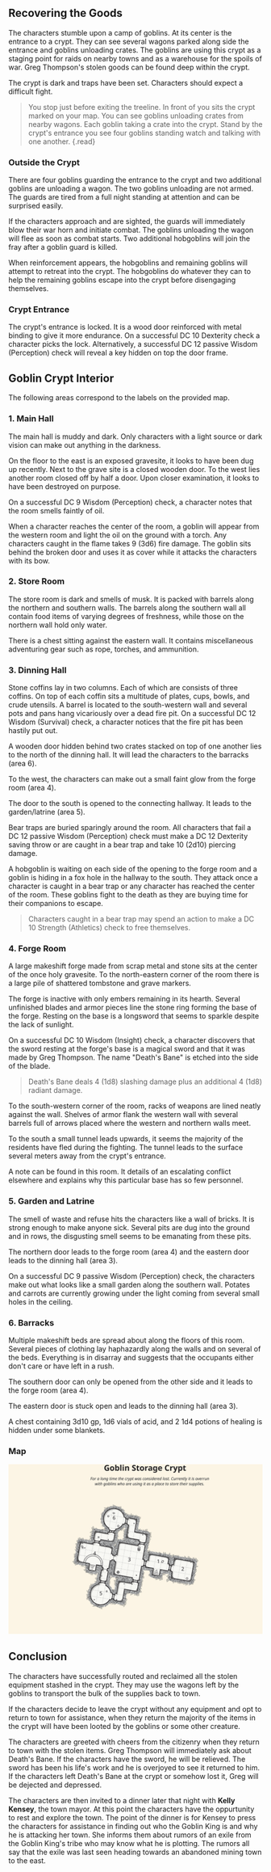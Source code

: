 ## Recovering the Goods
The characters stumble upon a camp of goblins. At its center is the entrance to a crypt. They can see several wagons parked along side the entrance and goblins unloading crates. The goblins are using this crypt as a staging point for raids on nearby towns and as a warehouse for the spoils of war. Greg Thompson's stolen goods can be found deep within the crypt.

The crypt is dark and traps have been set. Characters should expect a difficult fight.

>You stop just before exiting the treeline. In front of you sits the crypt marked on your map. You can see goblins unloading crates from nearby wagons. Each goblin taking a crate into the crypt. Stand by the crypt's entrance you see four goblins standing watch and talking with one another.
{.read}

### Outside the Crypt
There are four goblins guarding the entrance to the crypt and two additional goblins are unloading a wagon. The two goblins unloading are not armed. The guards are tired from a full night standing at attention and can be surprised easily.

If the characters approach and are sighted, the guards will immediately blow their war horn and initiate combat. The goblins unloading the wagon will flee as soon as combat starts. Two additional hobgoblins will join the fray after a goblin guard is killed. 

When reinforcement appears, the hobgoblins and remaining goblins will attempt to retreat into the crypt. The hobgoblins do whatever they can to help the remaining goblins escape into the crypt before disengaging themselves.

### Crypt Entrance
The crypt's entrance is locked. It is a wood door reinforced with metal binding to give it more endurance. On a successful DC 10 Dexterity check a character picks the lock. Alternatively, a successful DC 12 passive Wisdom (Perception) check will reveal a key hidden on top the door frame.

## Goblin Crypt Interior
The following areas correspond to the labels on the provided map.

### 1. Main Hall
The main hall is muddy and dark. Only characters with a light source or dark vision can make out anything in the darkness.

On the floor to the east is an exposed gravesite, it looks to have been dug up recently. Next to the grave site is a closed wooden door. To the west lies another room closed off by half a door. Upon closer examination, it looks to have been destroyed on purpose.

On a successful DC 9 Wisdom (Perception) check, a character notes that the room smells faintly of oil.

When a character reaches the center of the room, a goblin will appear from the western room and light the oil on the ground with a torch. Any characters caught in the flame takes 9 (3d6) fire damage. The goblin sits behind the broken door and uses it as cover while it attacks the characters with its bow.

### 2. Store Room
The store room is dark and smells of musk. It is packed with barrels along the northern and southern walls. The barrels along the southern wall all contain food items of varying degrees of freshness, while those on the northern wall hold only water.

There is a chest sitting against the eastern wall. It contains miscellaneous adventuring gear such as rope, torches, and ammunition.

### 3. Dinning Hall
Stone coffins lay in two columns. Each of which are consists of three coffins. On top of each coffin sits a multitude of plates, cups, bowls, and crude utensils. A barrel is located to the south-western wall and several pots and pans hang vicariously over a dead fire pit. On a successful DC 12 Wisdom (Survival) check, a character notices that the fire pit has been hastily put out.

A wooden door hidden behind two crates stacked on top of one another lies to the north of the dinning hall. It will lead the characters to the barracks (area 6).

To the west, the characters can make out a small faint glow from the forge room (area 4).

The door to the south is opened to the connecting hallway. It leads to the garden/latrine (area 5).

Bear traps are buried sparingly around the room. All characters that fail a DC 12 passive Wisdom (Perception) check must make a DC 12 Dexterity saving throw or are caught in a bear trap and take 10 (2d10) piercing damage.

A hobgoblin is waiting on each side of the opening to the forge room and a goblin is hiding in a fox hole in the hallway to the south. They attack once a character is caught in a bear trap or any character has reached the center of the room. These goblins fight to the death as they are buying time for their companions to escape.

>Characters caught in a bear trap may spend an action to make a DC 10 Strength (Athletics) check to free themselves.

### 4. Forge Room
A large makeshift forge made from scrap metal and stone sits at the center of the once holy gravesite. To the north-eastern corner of the room there is a large pile of shattered tombstone and grave markers.

The forge is inactive with only embers remaining in its hearth. Several unfinished blades and armor pieces line the stone ring forming the base of the forge. Resting on the base is a longsword that seems to sparkle despite the lack of sunlight.

On a successful DC 10 Wisdom (Insight) check, a character discovers that the sword resting at the forge's base is a magical sword and that it was made by Greg Thompson. The name "Death's Bane" is etched into the side of the blade.

> Death's Bane deals 4 (1d8) slashing damage plus an additional 4 (1d8) radiant damage.

To the south-western corner of the room, racks of weapons are lined neatly against the wall. Shelves of armor flank the western wall with several barrels full of arrows placed where the western and northern walls meet.

To the south a small tunnel leads upwards, it seems the majority of the residents have fled during the fighting. The tunnel leads to the surface several meters away from the crypt's entrance.

A note can be found in this room. It details of an escalating conflict elsewhere and explains why this particular base has so few personnel.

### 5. Garden and Latrine
The smell of waste and refuse hits the characters like a wall of bricks. It is strong enough to make anyone sick. Several pits are dug into the ground and in rows, the disgusting smell seems to be emanating from these pits.

The northern door leads to the forge room (area 4) and the eastern door leads to the dinning hall (area 3).

On a successful DC 9 passive Wisdom (Perception) check, the characters make out what looks like a small garden along the southern wall. Potates and carrots are currently growing under the light coming from several small holes in the ceiling.

### 6. Barracks
Multiple makeshift beds are spread about along the floors of this room. Several pieces of clothing lay haphazardly along the walls and on several of the beds. Everything is in disarray and suggests that the occupants either don't care or have left in a rush.

The southern door can only be opened from the other side and it leads to the forge room (area 4).

The eastern door is stuck open and leads to the dinning hall (area 3).

A chest containing 3d10 gp, 1d6 vials of acid, and 2 1d4 potions of healing is hidden under some blankets.

### Map
![Goblin Storage Crypt Map](../../references/maps/map-goblin-storage-crypt.svg)

## Conclusion
The characters have successfully routed and reclaimed all the stolen equipment stashed in the crypt. They may use the wagons left by the goblins to transport the bulk of the supplies back to town.

If the characters decide to leave the crypt without any equipment and opt to return to town for assistance, when they return the majority of the items in the crypt will have been looted by the goblins or some other creature.

The characters are greeted with cheers from the citizenry when they return to town with the stolen items. Greg Thompson will immediately ask about Death's Bane. If the characters have the sword, he will be relieved. The sword has been his life's work and he is overjoyed to see it returned to him. If the characters left Death's Bane at the crypt or somehow lost it, Greg will be dejected and depressed.

The characters are then invited to a dinner later that night with **Kelly Kensey**, the town mayor. At this point the characters have the oppurtunity to rest and explore the town. The point of the dinner is for Kensey to press the characters for assistance in finding out who the Goblin King is and why he is attacking her town. She informs them about rumors of an exile from the Goblin King's tribe who may know what he is plotting. The rumors all say that the exile was last seen heading towards an abandoned mining town to the east.